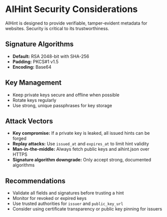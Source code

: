 # AIHint Security Considerations

AIHint is designed to provide verifiable, tamper-evident metadata for websites. Security is critical to its trustworthiness.

## Signature Algorithms
- **Default:** RSA 2048-bit with SHA-256
- **Padding:** PKCS#1 v1.5
- **Encoding:** Base64

## Key Management
- Keep private keys secure and offline when possible
- Rotate keys regularly
- Use strong, unique passphrases for key storage

## Attack Vectors
- **Key compromise:** If a private key is leaked, all issued hints can be forged
- **Replay attacks:** Use `issued_at` and `expires_at` to limit hint validity
- **Man-in-the-middle:** Always fetch public keys and aihint.json over HTTPS
- **Signature algorithm downgrade:** Only accept strong, documented algorithms

## Recommendations
- Validate all fields and signatures before trusting a hint
- Monitor for revoked or expired keys
- Use trusted authorities for `issuer` and `public_key_url`
- Consider using certificate transparency or public key pinning for issuers 
